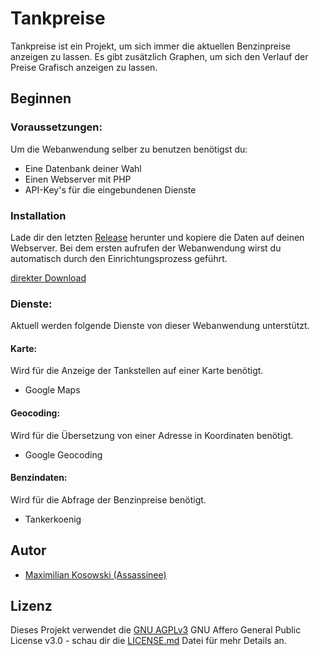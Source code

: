 # Tankpreise

Tankpreise ist ein Projekt, um sich immer die aktuellen Benzinpreise anzeigen zu lassen. Es gibt zusätzlich Graphen, um sich den Verlauf der Preise Grafisch anzeigen zu lassen. 

## Beginnen

### Voraussetzungen:

Um die Webanwendung selber zu benutzen benötigst du:

- Eine Datenbank deiner Wahl
- Einen Webserver mit PHP
- API-Key's für die eingebundenen Dienste

### Installation

Lade dir den letzten [Release](https://github.com/Assassinee/Tankpreise/releases/latest) herunter und kopiere die Daten auf deinen Webserver. Bei dem ersten aufrufen der Webanwendung wirst du automatisch durch den Einrichtungsprozess  geführt.

[direkter Download](https://github.com/Assassinee/Tankpreise/releases/latest/download/asset-name.zip)

### Dienste:
Aktuell werden folgende Dienste von dieser Webanwendung unterstützt.

#### Karte:
Wird für die Anzeige der Tankstellen auf einer Karte benötigt.
- Google Maps

#### Geocoding:
Wird für die Übersetzung von einer Adresse in Koordinaten benötigt.
- Google Geocoding

#### Benzindaten:
Wird für die Abfrage der Benzinpreise benötigt.
- Tankerkoenig

## Autor

* [Maximilian Kosowski (Assassinee)](https://github.com/Assassinee)

## Lizenz

Dieses Projekt verwendet die [GNU AGPLv3](LICENSE.md) GNU Affero General Public License v3.0 - schau dir die [LICENSE.md](LICENSE.md) Datei für mehr Details an.